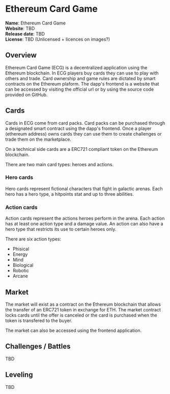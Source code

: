 # Ethereum Card Game

**Name**: Ethereum Card Game<br>
**Website**: TBD<br>
**Release date**: TBD<br>
**License**: TBD (Unlicensed + licences on images?)<br>

## Overview

Ethereum Card Game (ECG) is a decentralized application using the Ethereum blockchain. In ECG players buy cards they can use to play with others and trade. Card ownership and game rules are dictated by smart contracts on the Ethereum plaform. The dapp's frontend is a website that can be accessed by visiting the official url or by using the source code provided on GitHub.

## Cards

Cards in ECG come from card packs. Card packs can be purchased through a designated smart contract using the dapp's frontend. Once a player (ethereum address) owns cards they can use them to create challenges or trade them on the marketplace.

On a technical side cards are a ERC721 compliant token on the Ethereum blockchain.

There are two main card types: heroes and actions.

### Hero cards

Hero cards represent fictional characters that fight in galactic arenas. Each hero has a hero type, a hitpoints stat and up to three abilities.

### Action cards

Action cards represent the actions heroes perform in the arena. Each action has at least one action type and a damage value. An action can also have a hero type that restricts its use to certain heroes only.

There are six action types:
* Phisical
* Energy
* Mind
* Biological
* Robotic
* Arcane

## Market

The market will exist as a contract on the Ethereum blockchain that allows the transfer of an ERC721 token in exchange for ETH. The market contract locks cards until the offer is canceled or the card is purchased when the token is transfered to the buyer.

The market can also be accessed using the frontend application.

## Challenges / Battles

TBD

## Leveling

TBD
